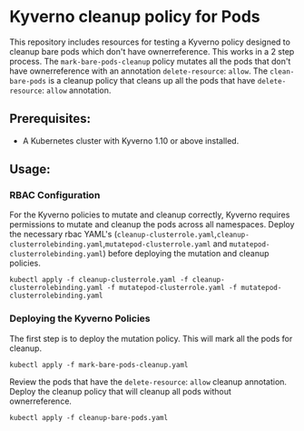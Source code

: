 # Kyverno cleanup policy for Pods 
This repository includes resources for testing a Kyverno policy designed to cleanup bare pods which don't have ownerreference. This works in a 2 step process. The `mark-bare-pods-cleanup` policy mutates all the pods that don't have ownerreference with an annotation `delete-resource`: `allow`. The `clean-bare-pods` is a cleanup policy that cleans up all the pods that have `delete-resource`: `allow` annotation. 

## Prerequisites:
- A Kubernetes cluster with Kyverno 1.10 or above installed. 

## Usage:

### RBAC Configuration
For the Kyverno policies to mutate and cleanup correctly, Kyverno requires permissions to mutate and cleanup the pods across all namespaces. Deploy the necessary rbac YAML's (`cleanup-clusterrole.yaml`,`cleanup-clusterrolebinding.yaml`,`mutatepod-clusterrole.yaml` and `mutatepod-clusterrolebinding.yaml`) before deploying the mutation and cleanup policies.

```
kubectl apply -f cleanup-clusterrole.yaml -f cleanup-clusterrolebinding.yaml -f mutatepod-clusterrole.yaml -f mutatepod-clusterrolebinding.yaml
```

### Deploying the Kyverno Policies
The first step is to deploy the mutation policy. This will mark all the pods for cleanup. 

```
kubectl apply -f mark-bare-pods-cleanup.yaml
```
Review the pods that have the `delete-resource`: `allow` cleanup annotation. Deploy the cleanup policy that will cleanup all pods without ownerreference. 

```
kubectl apply -f cleanup-bare-pods.yaml
```

